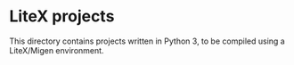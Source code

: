 # LiteX projects

This directory contains projects written in Python 3, to be compiled using a LiteX/Migen environment.
